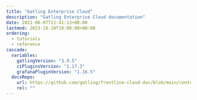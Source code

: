 ```yaml
---
title: "Gatling Enterprise Cloud"
description: "Gatling Enterprise Cloud documentation"
date: 2021-06-07T11:41:13+00:00
lastmod: 2023-10-10T10:00:00+00:00
ordering:
  - tutorials
  - reference
cascade:
  variables:
    gatlingVersion: "3.9.5"
    ciPluginsVersion: "1.17.3"
    grafanaPluginVersion: "1.16.5"
  docsRepo:
    url: https://github.com/gatling/frontline-cloud-doc/blob/main/content
    rel: ""
---
```

